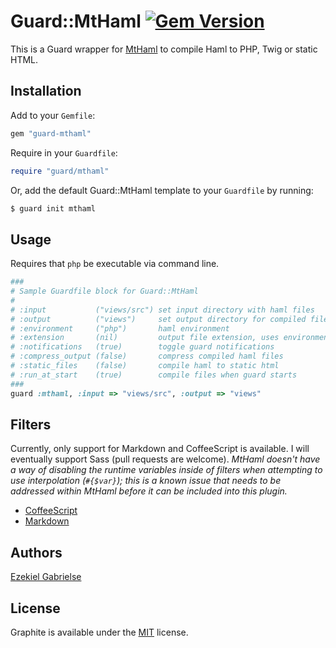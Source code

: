 # Guard::MtHaml [![Gem Version](https://badge.fury.io/rb/guard-mthaml.svg)](http://badge.fury.io/rb/guard-mthaml)
This is a Guard wrapper for [MtHaml](https://github.com/arnaud-lb/MtHaml) to compile Haml to PHP, Twig or static HTML.

## Installation
Add to your `Gemfile`:
```ruby
gem "guard-mthaml"
```

Require in your `Guardfile`:
```ruby
require "guard/mthaml"
```

Or, add the default Guard::MtHaml template to your `Guardfile` by running:
```bash
$ guard init mthaml
```

## Usage
Requires that `php` be executable via command line.

```ruby
###
# Sample Guardfile block for Guard::MtHaml
#
# :input           ("views/src") set input directory with haml files
# :output          ("views")     set output directory for compiled files
# :environment     ("php")       haml environment
# :extension       (nil)         output file extension, uses environment if nil
# :notifications   (true)        toggle guard notifications
# :compress_output (false)       compress compiled haml files
# :static_files    (false)       compile haml to static html
# :run_at_start    (true)        compile files when guard starts
###
guard :mthaml, :input => "views/src", :output => "views"
```

## Filters
Currently, only support for Markdown and CoffeeScript is available. I will eventually support Sass (pull requests are welcome). _MtHaml doesn't have a way of disabling the runtime variables inside of filters when attempting to use interpolation (`#{$var}`); this is a known issue that needs to be addressed within MtHaml before it can be included into this plugin._

* [CoffeeScript](https://github.com/alxlit/coffeescript-php/)
* [Markdown](https://github.com/michelf/php-markdown)

## Authors
[Ezekiel Gabrielse](http://ezekielg.com)

## License
Graphite is available under the [MIT](http://opensource.org/licenses/MIT) license.
